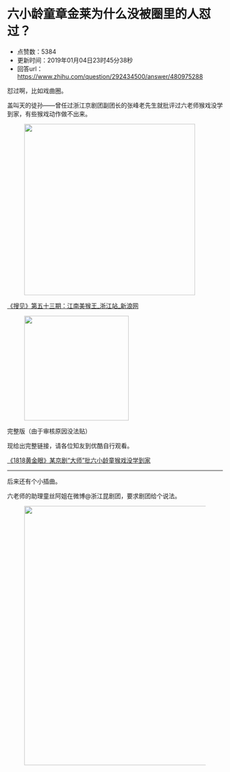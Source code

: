 # 六小龄童章金莱为什么没被圈里的人怼过？
- 点赞数：5384
- 更新时间：2019年01月04日23时45分38秒
- 回答url：https://www.zhihu.com/question/292434500/answer/480975288
<body>
 <p data-pid="euq7EcZf">怼过啊，比如戏曲圈。</p>
 <p data-pid="7d2lZWhg">盖叫天的徒孙——曾任过浙江京剧团副团长的张峰老先生就批评过六老师猴戏没学到家，有些猴戏动作做不出来。</p>
 <figure data-size="normal">
  <img src="https://picx.zhimg.com/50/v2-b0484234a45c32736e50185a2c011acb_720w.jpg?source=1940ef5c" data-caption="" data-size="normal" data-rawwidth="399" data-rawheight="266" data-original-token="v2-b0484234a45c32736e50185a2c011acb" data-default-watermark-src="https://pic1.zhimg.com/50/v2-7c408870f1fe3d374f7e5e1cc7c13d99_720w.jpg?source=1940ef5c" class="content_image" width="399">
 </figure><a href="https://link.zhihu.com/?target=http%3A//zj.sina.com.cn/z/soujian53/index.shtml" data-draft-node="block" data-draft-type="link-card" data-image="https://pic3.zhimg.com/v2-a0b20bb4bdc38ebbb6cc8ba0d8c58c5a_ipico.jpg" data-image-width="100" data-image-height="100" class=" wrap external" target="_blank" rel="nofollow noreferrer">《搜见》第五十三期：江南美猴王_浙江站_新浪网</a>
 <figure data-size="normal">
  <img src="https://picx.zhimg.com/50/v2-88c2261927e72e007d3ed7977cc5d43e_720w.gif?source=1940ef5c" data-caption="" data-size="normal" data-rawwidth="244" data-rawheight="179" data-original-token="v2-88c2261927e72e007d3ed7977cc5d43e" data-thumbnail="https://pic1.zhimg.com/50/v2-88c2261927e72e007d3ed7977cc5d43e_720w.jpg?source=1940ef5c" class="content_image" width="244">
 </figure>
 <p data-pid="e-gKu8tz">完整版（由于审核原因没法贴）</p>
 <p data-pid="l-5iqIXe">现给出完整链接，请各位知友到优酷自行观看。</p><a href="https://link.zhihu.com/?target=https%3A//www.bilibili.com/video/av38191754" data-draft-node="block" data-draft-type="link-card" class=" wrap external" target="_blank" rel="nofollow noreferrer">《1818黄金眼》某京剧“大师”批六小龄童猴戏没学到家</a>
 <hr>
 <p data-pid="QtD_6Yz4">后来还有个小插曲。</p>
 <p data-pid="-oRJuJ_c">六老师的助理童丝阿姐在微博@浙江昆剧团，要求剧团给个说法。</p>
 <figure data-size="normal">
  <img src="https://pic1.zhimg.com/50/v2-4de31aeb69f98af79abae3a8a78d67a5_720w.jpg?source=1940ef5c" data-caption="" data-size="normal" data-rawwidth="604" data-rawheight="306" data-original-token="v2-4de31aeb69f98af79abae3a8a78d67a5" data-default-watermark-src="https://picx.zhimg.com/50/v2-137ff0448c6b0754171a75b59b892a23_720w.jpg?source=1940ef5c" class="origin_image zh-lightbox-thumb" width="604" data-original="https://picx.zhimg.com/v2-4de31aeb69f98af79abae3a8a78d67a5_r.jpg?source=1940ef5c">
 </figure>
 <p></p>
</body>